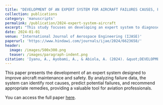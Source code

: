 ```yaml
---
title: "DEVELOPMENT OF AN EXPERT SYSTEM FOR AIRCRAFT FAILURES CAUSES, PREDICTIONS, AND REMEDIES"
collection: publications
category: 'manuscripts'
permalink: /publication/2024-expert-system-aircraft
excerpt: "This study focuses on developing an expert system to diagnose, predict, and suggest remedies for aircraft failures, enhancing aviation safety and maintenance efficiency."
date: 2024-01-01
venue: 'International Journal of Aerospace Engineering (IJASE)'
paperurl: 'https://www.hindawi.com/journals/ijae/2024/6623658/'
header:
  image: /images/500x300.png
  teaser: /images/paragraph-indent.png
citation: 'Iyanu, A., Ayobami, A., & Abiola, A. (2024). &quot;DEVELOPMENT OF AN EXPERT SYSTEM FOR AIRCRAFT FAILURES CAUSES, PREDICTIONS, AND REMEDIES.&quot; <i>International Journal of Aerospace Engineering (IJASE)</i>, 2(1).'
---
```


This paper presents the development of an expert system designed to improve aircraft maintenance and safety. By analyzing failure data, the system can identify root causes, predict potential failures, and recommend appropriate remedies, providing a valuable tool for aviation professionals.

You can access the full paper [here](https://www.hindawi.com/journals/ijae/2024/6623658/). 
